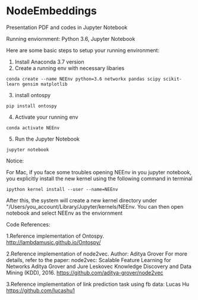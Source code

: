 # NodeEmbeddings

Presentation PDF and codes in Jupyter Notebook 

Running enviornment: Python 3.6, Jupyter Notebook

Here are some basic steps to setup your running environment:

1. Install Anaconda 3.7 version
2. Create a running env with necessary libaries
```
conda create --name NEEnv python=3.6 networkx pandas scipy scikit-learn gensim matplotlib
```
3. install ontospy
```
pip install ontospy
```
4. Activate your running env
```
conda activate NEEnv
```
5. Run the Jupyter Notebook
```
jupyter notebook
```

Notice:

For Mac, if you face some troubles opening NEEnv in you jupyter notebook, you explicitly install the new kernel using the following command in terminal

```
ipython kernel install --user --name=NEEnv
```
After this, the system will create a new kernel directory under "/Users/you_account/Library/Jupyter/kernels/NEEnv. You can then open notebook and select NEEnv as the enviornment



Code References:

1.Reference implementation of Ontospy. http://lambdamusic.github.io/Ontospy/

2.Reference implementation of node2vec. Author: Aditya Grover For more details, refer to the paper: node2vec: Scalable Feature Learning for Networks Aditya Grover and Jure Leskovec Knowledge Discovery and Data Mining (KDD), 2016. https://github.com/aditya-grover/node2vec

3.Reference implementation of link prediction task using fb data: Lucas Hu https://github.com/lucashu1
